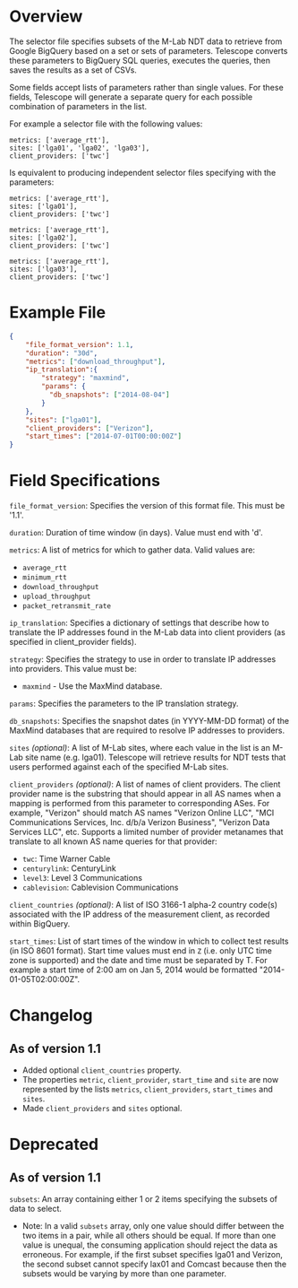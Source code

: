 # Overview

The selector file specifies subsets of the M-Lab NDT data to retrieve from Google BigQuery based on a set or sets of parameters. Telescope converts these parameters to BigQuery SQL queries, executes the queries, then saves the results as a set of CSVs.

Some fields accept lists of parameters rather than single values. For these fields, Telescope will generate a separate query for each possible combination of parameters in the list. 

For example a selector file with the following values:

```
metrics: ['average_rtt'],
sites: ['lga01', 'lga02', 'lga03'],
client_providers: ['twc']
```

Is equivalent to producing independent selector files specifying with the parameters:

```
metrics: ['average_rtt'],
sites: ['lga01'],
client_providers: ['twc']

metrics: ['average_rtt'],
sites: ['lga02'],
client_providers: ['twc']

metrics: ['average_rtt'],
sites: ['lga03'],
client_providers: ['twc']
```

# Example File

```json
{
    "file_format_version": 1.1,
    "duration": "30d",
    "metrics": ["download_throughput"],
    "ip_translation":{
        "strategy": "maxmind",
        "params": {
          "db_snapshots": ["2014-08-04"]
        }
    },
    "sites": ["lga01"],
    "client_providers": ["Verizon"],
    "start_times": ["2014-07-01T00:00:00Z"]
}
```

# Field Specifications

`file_format_version`: Specifies the version of this format file. This must be '1.1'.

`duration`: Duration of time window (in days). Value must end with 'd'.

`metrics`: A list of metrics for which to gather data. Valid values are:
* `average_rtt`
* `minimum_rtt`
* `download_throughput`
* `upload_throughput`
* `packet_retransmit_rate`

`ip_translation`: Specifies a dictionary of settings that describe how to translate the IP addresses found in the M-Lab data into client providers (as specified in client_provider fields).

`strategy`: Specifies the strategy to use in order to translate IP addresses into providers. This value must be:
* `maxmind` - Use the MaxMind database.

`params`: Specifies the parameters to the IP translation strategy.

`db_snapshots`: Specifies the snapshot dates (in YYYY-MM-DD format) of the MaxMind databases that are required to resolve IP addresses to providers. 

`sites` _(optional)_: A list of M-Lab sites, where each value in the list is an M-Lab site name (e.g. lga01). Telescope will retrieve results for NDT tests that users performed against each of the specified M-Lab sites.

`client_providers` _(optional)_: A list of names of client providers. The client provider name is the substring that should appear in all AS names when a mapping is performed from this parameter to corresponding ASes. For example, "Verizon" should match AS names "Verizon Online LLC", "MCI Communications Services, Inc. d/b/a Verizon Business", "Verizon Data Services LLC", etc. Supports a limited number of provider metanames that translate to all known AS name queries for that provider:

* `twc`: Time Warner Cable
* `centurylink`: CenturyLink
* `level3`: Level 3 Communications
* `cablevision`: Cablevision Communications

`client_countries` _(optional)_: A list of ISO 3166-1 alpha-2 country code(s) associated with the IP address of the measurement client, as recorded within BigQuery. 

`start_times`: List of start times of the window in which to collect test results (in ISO 8601 format). Start time values must end in `Z` (i.e. only UTC time zone is supported) and the date and time must be separated by T. For example a start time of 2:00 am on Jan 5, 2014 would be formatted "2014-01-05T02:00:00Z".

# Changelog 

## As of version 1.1

* Added optional `client_countries` property.
* The properties `metric`, `client_provider`, `start_time` and `site` are now represented by the lists `metrics`, `client_providers`, `start_times` and `sites`. 
* Made `client_providers` and `sites` optional.

# Deprecated

## As of version 1.1

`subsets`: An array containing either 1 or 2 items specifying the subsets of data to select.
* Note: In a valid `subsets` array, only one value should differ between the two items in a pair, while all others should be equal. If more than one value is unequal, the consuming application should reject the data as erroneous. For example, if the first subset specifies lga01 and Verizon, the second subset cannot specify lax01 and Comcast because then the subsets would be varying by more than one parameter.

